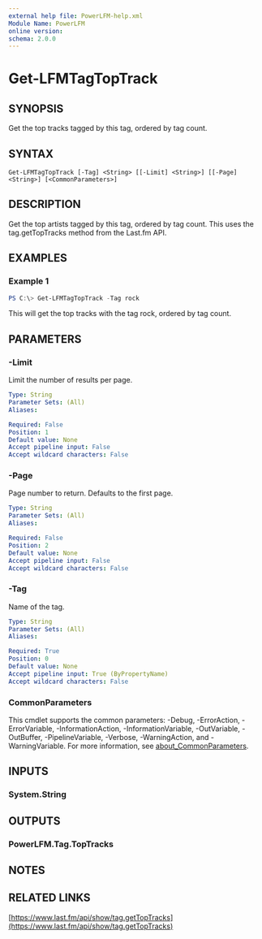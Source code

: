 ```yaml
---
external help file: PowerLFM-help.xml
Module Name: PowerLFM
online version:
schema: 2.0.0
---
```


# Get-LFMTagTopTrack

## SYNOPSIS
Get the top tracks tagged by this tag, ordered by tag count.

## SYNTAX

```
Get-LFMTagTopTrack [-Tag] <String> [[-Limit] <String>] [[-Page] <String>] [<CommonParameters>]
```

## DESCRIPTION
Get the top artists tagged by this tag, ordered by tag count. This uses the tag.getTopTracks method from the Last.fm API.

## EXAMPLES

### Example 1
```powershell
PS C:\> Get-LFMTagTopTrack -Tag rock
```

This will get the top tracks with the tag rock, ordered by tag count.

## PARAMETERS

### -Limit
Limit the number of results per page.

```yaml
Type: String
Parameter Sets: (All)
Aliases:

Required: False
Position: 1
Default value: None
Accept pipeline input: False
Accept wildcard characters: False
```

### -Page
Page number to return. Defaults to the first page.

```yaml
Type: String
Parameter Sets: (All)
Aliases:

Required: False
Position: 2
Default value: None
Accept pipeline input: False
Accept wildcard characters: False
```

### -Tag
Name of the tag.

```yaml
Type: String
Parameter Sets: (All)
Aliases:

Required: True
Position: 0
Default value: None
Accept pipeline input: True (ByPropertyName)
Accept wildcard characters: False
```

### CommonParameters
This cmdlet supports the common parameters: -Debug, -ErrorAction, -ErrorVariable, -InformationAction, -InformationVariable, -OutVariable, -OutBuffer, -PipelineVariable, -Verbose, -WarningAction, and -WarningVariable. For more information, see [about_CommonParameters](http://go.microsoft.com/fwlink/?LinkID=113216).

## INPUTS

### System.String

## OUTPUTS

### PowerLFM.Tag.TopTracks

## NOTES

## RELATED LINKS

[https://www.last.fm/api/show/tag.getTopTracks](https://www.last.fm/api/show/tag.getTopTracks)
